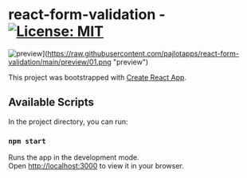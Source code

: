 # react-form-validation - [![License: MIT](https://img.shields.io/badge/License-MIT-yellow.svg)](https://opensource.org/licenses/MIT)

![preview](https://img.shields.io/badge/License-MIT-yellow.svg)](https://raw.githubusercontent.com/pajlotapps/react-form-validation/main/preview/01.png "preview")

This project was bootstrapped with [Create React App](https://github.com/facebook/create-react-app).

## Available Scripts

In the project directory, you can run:

### `npm start`

Runs the app in the development mode.\
Open [http://localhost:3000](http://localhost:3000) to view it in your browser.

